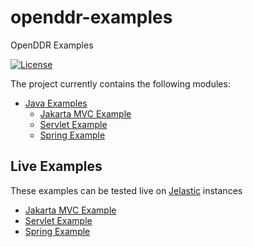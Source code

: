 openddr-examples
=========

OpenDDR Examples

[![License](http://img.shields.io/badge/license-Apache2-red.svg)](http://opensource.org/licenses/apache-2.0)

The project currently contains the following modules:

- [Java Examples](java)
  - [Jakarta MVC Example](java/classifier/mvc)
  - [Servlet Example](java/classifier/servlet)
  - [Spring Example](java/classifier/spring)

Live Examples
-------------------------------------
These examples can be tested live on [Jelastic](https://jelastic.com/) instances
- [Jakarta MVC Example](http://openddr2.demo.jelastic.com/jakarta-mvc/)
- [Servlet Example](http://openddr.demo.jelastic.com/servlet/)
- [Spring Example](http://openddr.demo.jelastic.com/spring/)